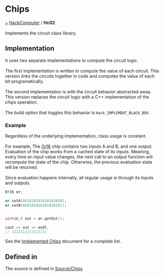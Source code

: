 <a id="chips"></a>
<h1>Chips</h1>
<a id="a01581"></a>
<a href="https://github.com/CharlesCarley/HackComputer#~">~</a>
<a href="index.md#index">HackComputer</a>
<span class="inline-text">/</span>
<span class="bold-text"><b>Hc02</b></span>
<br/>
<br/>
<span class="inline-text">Implements the circuit class library.</span>
<a id="implementation"></a>
<h2>Implementation</h2>
<span class="inline-text">It uses two separate implementations to compute the circuit logic.</span>
<br/>
<br/>
<span class="inline-text">
 The first implementation is written to compute the value of each circuit. This version links the circuits together in code and computes the value of each bit programatically. </span>
<br/>
<br/>
<span class="inline-text">
 The second implementation is with the circuit behavior abstracted away. This version replaces the circuit logic with a C++ implementation of the chips operation. </span>
<br/>
<br/>
<span class="inline-text">
 The build option that toggles this behavior is </span>
<code class="typewriter">Hack_IMPLEMENT_BLACK_BOX</code>
<span class="inline-text">.</span>
<a id="example"></a>
<h3>Example</h3>
<span class="inline-text">Regardless of the underlying implementation, class usage is constant.</span>
<br/>
<br/>
<span class="inline-text">
 For example, The </span>
<a href="a01098.md#or16">Or16</a>
<span class="inline-text"> chip contains two inputs A and B, and one output. Evaluation of the chip works from a cached state of its inputs. Meaning, every time an input value changes, the next call to an output function will recompute the state of the chip. Otherwise, the previous evaluation state will be returned. </span>
<br/>
<br/>
<span class="inline-text">
Since evaluation happens internally, all regular usage is through its inputs and outputs.</span>

```cpp
Or16 or;

or.setA(0b1010101010101010);
or.setB(0b0101010101010101);


uint16_t out = or.getOut();

cout << out << endl;
// 1111111111111111
```
<span class="inline-text">See the </span>
<a href="a01582.md#hc0201">Implemented Chips</a>
<span class="inline-text"> document for a complete list.</span>
<a id="a01581_1hc02defined"></a>
<a id="defined-in"></a>
<h2>Defined in</h2>
<span class="inline-text">The source is defined in </span>
<a href="../../Source/Chips#source-chips">Source/Chips</a>
<br/>
</div>
</div>
</body>
</html>

